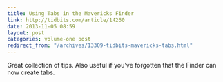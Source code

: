 ```yaml
---
title: Using Tabs in the Mavericks Finder
link: http://tidbits.com/article/14260
date: 2013-11-05 08:59
layout: post
categories: volume-one post
redirect_from: "/archives/13309-tidbits-mavericks-tabs.html"
---
```



Great collection of tips. Also useful if you've forgotten that the Finder can now create tabs.
